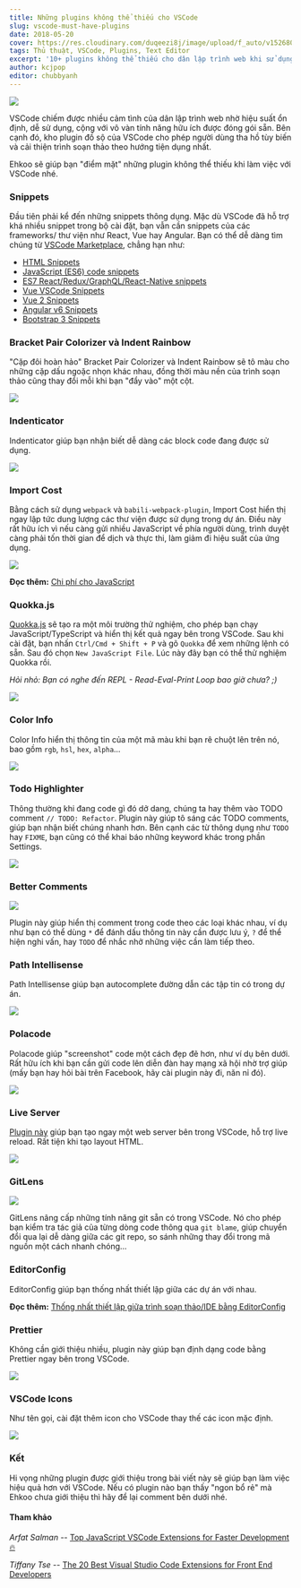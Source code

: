 ```yaml
---
title: Những plugins không thể thiếu cho VSCode
slug: vscode-must-have-plugins
date: 2018-05-20
cover: https://res.cloudinary.com/duqeezi8j/image/upload/f_auto/v1526803109/the-best-vscode-extensions-2017_ryxbmv_lfuuwm.jpg
tags: Thủ thuật, VSCode, Plugins, Text Editor
excerpt: '10+ plugins không thể thiếu cho dân lập trình web khi sử dụng VSCode. Tìm hiểu ngay!'
author: kcjpop
editor: chubbyanh
---
```


![](https://res.cloudinary.com/duqeezi8j/image/upload/f_auto/v1526803109/the-best-vscode-extensions-2017_ryxbmv_lfuuwm.jpg)

VSCode chiếm được nhiều cảm tình của dân lập trình web nhờ hiệu suất ổn định, dễ sử dụng, cộng với vô vàn tính năng hữu ích được đóng gói sẵn. Bên cạnh đó, kho plugin đồ sộ của VSCode cho phép người dùng tha hồ tùy biến và cải thiện trình soạn thảo theo hướng tiện dụng nhất.

Ehkoo sẽ giúp bạn "điểm mặt" những plugin không thể thiếu khi làm việc với VSCode nhé.

### Snippets

Đầu tiên phải kể đến những snippets thông dụng. Mặc dù VSCode đã hỗ trợ khá nhiều snippet trong bộ cài đặt, bạn vẫn cần snippets của các frameworks/ thư viện như React, Vue hay Angular. Bạn có thể dễ dàng tìm chúng từ [VSCode Marketplace](https://marketplace.visualstudio.com/search?target=VSCode&category=Snippets&sortBy=Downloads), chẳng hạn như:

- [HTML Snippets](https://marketplace.visualstudio.com/items?itemName=abusaidm.html-snippets)
- [JavaScript (ES6) code snippets](https://marketplace.visualstudio.com/items?itemName=xabikos.JavaScriptSnippets)
- [ES7 React/Redux/GraphQL/React-Native snippets](https://marketplace.visualstudio.com/items?itemName=dsznajder.es7-react-js-snippets)
- [Vue VSCode Snippets](https://marketplace.visualstudio.com/items?itemName=sdras.vue-vscode-snippets)
- [Vue 2 Snippets](https://marketplace.visualstudio.com/items?itemName=hollowtree.vue-snippets)
- [Angular v6 Snippets](https://marketplace.visualstudio.com/items?itemName=johnpapa.Angular2)
- [Bootstrap 3 Snippets](https://marketplace.visualstudio.com/items?itemName=wcwhitehead.bootstrap-3-snippets)

### Bracket Pair Colorizer và Indent Rainbow

"Cặp đôi hoàn hảo" Bracket Pair Colorizer và Indent Rainbow sẽ tô màu cho những cặp dấu ngoặc nhọn khác nhau, đồng thời màu nền của trình soạn thảo cũng thay đổi mỗi khi bạn "đẩy vào" một cột.

![](https://res.cloudinary.com/duqeezi8j/image/upload/f_auto/v1526800649/r1XeGoi_z7gkop.jpg)

### Indenticator

Indenticator giúp bạn nhận biết dễ dàng các block code đang được sử dụng.

![](https://res.cloudinary.com/duqeezi8j/image/upload/f_auto/v1526802376/demo_potnil.gif)

### Import Cost

Bằng cách sử dụng `webpack` và `babili-webpack-plugin`, Import Cost hiển thị ngay lập tức dung lượng các thư viện được sử dụng trong dự án. Điều này rất hữu ích vì nếu càng gửi nhiều JavaScript về phía người dùng, trình duyệt càng phải tốn thời gian để dịch và thực thi, làm giảm đi hiệu suất của ứng dụng.

![](https://res.cloudinary.com/duqeezi8j/image/upload/f_auto/v1526799634/3QIeuGT_zybiaz.jpg)

**Đọc thêm:** [Chi phí cho JavaScript](https://ehkoo.com/bai-viet/chi-phi-cho-javascript)

### Quokka.js

[Quokka.js](https://quokkajs.com/) sẽ tạo ra một môi trường thử nghiệm, cho phép bạn chạy JavaScript/TypeScript và hiển thị kết quả ngay bên trong VSCode. Sau khi cài đặt, bạn nhấn `Ctrl/Cmd + Shift + P` và gõ `Quokka` để xem những lệnh có sẵn. Sau đó chọn `New JavaScript File`. Lúc này đây bạn có thể thử nghiệm Quokka rồi.

_Hỏi nhỏ: Bạn có nghe đến REPL - Read-Eval-Print Loop bao giờ chưa? ;)_

![](https://res.cloudinary.com/duqeezi8j/image/upload/f_auto/v1526800355/4iJ1dil_qopzkf.jpg)

### Color Info

Color Info hiển thị thông tin của một mã màu khi bạn rê chuột lên trên nó, bao gồm `rgb`, `hsl`, `hex`, `alpha`...

![](https://res.cloudinary.com/duqeezi8j/image/upload/f_auto/v1526885982/starter-example_bxa4vb.jpg)

### Todo Highlighter

Thông thường khi đang code gì đó dở dang, chúng ta hay thêm vào TODO comment `// TODO: Refactor`. Plugin này giúp tô sáng các TODO comments, giúp bạn nhận biết chúng nhanh hơn. Bên cạnh các từ thông dụng như `TODO` hay `FIXME`, bạn cũng có thể khai báo những keyword khác trong phần Settings.

![](https://res.cloudinary.com/duqeezi8j/image/upload/f_auto/v1526801006/jPPCo1z_vt7ds1.jpg)

### Better Comments

![](https://res.cloudinary.com/duqeezi8j/image/upload/f_auto/v1527570491/I6jxn2j_tiny4g.jpg)

Plugin này giúp hiển thị comment trong code theo các loại khác nhau, ví dụ như bạn có thể dùng `*` để đánh dấu thông tin này cần được lưu ý, `?` để thể hiện nghi vấn, hay `TODO` để nhắc nhở những việc cần làm tiếp theo.

### Path Intellisense

Path Intellisense giúp bạn autocomplete đường dẫn các tập tin có trong dự án.

![](https://res.cloudinary.com/duqeezi8j/image/upload/f_auto/v1526801488/the-best-vscode-extensions-2017-path-intellisense_q2wvbz.gif)

### Polacode

Polacode giúp "screenshot" code một cách đẹp đẽ hơn, như ví dụ bên dưới. Rất hữu ích khi bạn cần gửi code lên diễn đàn hay mạng xã hội nhờ trợ giúp (mấy bạn hay hỏi bài trên Facebook, hãy cài plugin này đi, năn nỉ đó).

![](https://res.cloudinary.com/duqeezi8j/image/upload/f_auto/v1526801956/2_hfdw0n.jpg)

### Live Server

[Plugin này](https://marketplace.visualstudio.com/items?itemName=ritwickdey.LiveServer) giúp bạn tạo ngay một web server bên trong VSCode, hỗ trợ live reload. Rất tiện khi tạo layout HTML.

![](https://res.cloudinary.com/duqeezi8j/image/upload/f_auto/v1527408522/HZUYJRm_z0vaet.jpg)

### GitLens

![](https://res.cloudinary.com/duqeezi8j/image/upload/f_auto/v1526886246/gitlens-logo_rx4kvc.jpg)

GitLens nâng cấp những tính năng git sẵn có trong VSCode. Nó cho phép bạn kiểm tra tác giả của từng dòng code thông qua `git blame`, giúp chuyển đổi qua lại dễ dàng giữa các git repo, so sánh những thay đổi trong mã nguồn một cách nhanh chóng...

### EditorConfig

EditorConfig giúp bạn thống nhất thiết lập giữa các dự án với nhau.

**Đọc thêm:** [Thống nhất thiết lập giữa trình soạn thảo/IDE bằng EditorConfig](https://ehkoo.com/bai-viet/thong-nhat-thiet-lap-giua-editor-ide-bang-editorconfig)

### Prettier

Không cần giới thiệu nhiều, plugin này giúp bạn định dạng code bằng Prettier ngay bên trong VSCode.

![](https://res.cloudinary.com/duqeezi8j/image/upload/f_auto/v1526802545/prettier-banner-dark_l0aprz.jpg)

### VSCode Icons

Như tên gọi, cài đặt thêm icon cho VSCode thay thế các icon mặc định.

![](https://res.cloudinary.com/duqeezi8j/image/upload/f_auto/v1526802725/NyMFiA9_q9ehnf.jpg)

### Kết

Hi vọng những plugin được giới thiệu trong bài viết này sẽ giúp bạn làm việc hiệu quả hơn với VSCode. Nếu có plugin nào bạn thấy "ngon bổ rẻ" mà Ehkoo chưa giới thiệu thì hãy để lại comment bên dưới nhé.

#### Tham khảo

_Arfat Salman_ -- [Top JavaScript VSCode Extensions for Faster Development 🔥](https://codeburst.io/top-javascript-vscode-extensions-for-faster-development-c687c39596f5)

_Tiffany Tse_ -- [The 20 Best Visual Studio Code Extensions for Front End Developers](https://www.shopify.com/partners/blog/best-visual-studio-code-extensions-2017)
